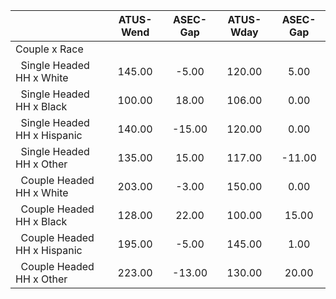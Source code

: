 
|                      |    ATUS-Wend |     ASEC-Gap |    ATUS-Wday |     ASEC-Gap |
| -------------------- | :----------: | :----------: | :----------: | :----------: |
| Couple x Race        |              |              |              |              |
| &nbsp;&nbsp;Single Headed HH x White |       145.00 |        -5.00 |       120.00 |         5.00 |
| &nbsp;&nbsp;Single Headed HH x Black |       100.00 |        18.00 |       106.00 |         0.00 |
| &nbsp;&nbsp;Single Headed HH x Hispanic |       140.00 |       -15.00 |       120.00 |         0.00 |
| &nbsp;&nbsp;Single Headed HH x Other |       135.00 |        15.00 |       117.00 |       -11.00 |
| &nbsp;&nbsp;Couple Headed HH x White |       203.00 |        -3.00 |       150.00 |         0.00 |
| &nbsp;&nbsp;Couple Headed HH x Black |       128.00 |        22.00 |       100.00 |        15.00 |
| &nbsp;&nbsp;Couple Headed HH x Hispanic |       195.00 |        -5.00 |       145.00 |         1.00 |
| &nbsp;&nbsp;Couple Headed HH x Other |       223.00 |       -13.00 |       130.00 |        20.00 |

